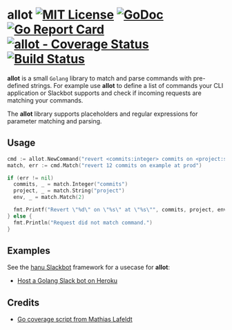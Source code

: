# allot [![MIT License](https://img.shields.io/github/license/sbstjn/allot.svg?maxAge=3600)](https://github.com/sbstjn/allot/blob/master/LICENSE.md) [![GoDoc](https://godoc.org/github.com/sbstjn/allot?status.svg)](https://godoc.org/github.com/sbstjn/allot) [![Go Report Card](https://goreportcard.com/badge/github.com/sbstjn/allot)](https://goreportcard.com/report/github.com/sbstjn/allot) [![allot - Coverage Status](https://img.shields.io/coveralls/sbstjn/allot.svg)](https://coveralls.io/github/sbstjn/allot) [![Build Status](https://img.shields.io/circleci/project/sbstjn/allot.svg?maxAge=600)](https://circleci.com/gh/sbstjn/allot)

**allot** is a small `Golang` library to match and parse commands with pre-defined strings. For example use **allot** to define a list of commands your CLI application or Slackbot supports and check if incoming requests are matching your commands.

The **allot** library supports placeholders and regular expressions for parameter matching and parsing.

## Usage

```go
cmd := allot.NewCommand("revert <commits:integer> commits on <project:string> at (stage|prod)")
match, err := cmd.Match("revert 12 commits on example at prod")

if (err != nil)
  commits, _ = match.Integer("commits")
  project, _ = match.String("project")
  env, _ = match.Match(2)

  fmt.Printf("Revert \"%d\" on \"%s\" at \"%s\"", commits, project, env)
} else {
  fmt.Println("Request did not match command.")
}
```

## Examples

See the [hanu Slackbot](https://github.com/sbstjn/hanu) framework for a usecase for **allot**:

* [Host a Golang Slack bot on Heroku](https://sbstjn.com/host-golang-slackbot-on-heroku-with-hanu.html)

## Credits

* [Go coverage script from Mathias Lafeldt](https://mlafeldt.github.io/blog/test-coverage-in-go/)
